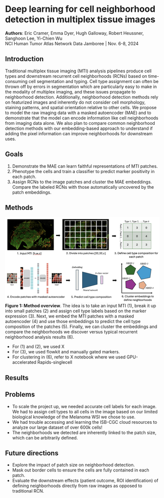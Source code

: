 # Deep learning for cell neighborhood detection in multiplex tissue images
**Authors**: Eric Cramer, Emma Dyer, Hugh Galloway, Robert Heussner, Sanghoon Lee, Yi-Chien Wu  
NCI Human Tumor Atlas Network Data Jamboree | Nov. 6-8, 2024

## Introduction
Traditional multiplex tissue imaging (MTI) analysis pipelines produce cell types and downstream recurrent cell neighborhoods (RCNs) based on time-consuming cell segmentation and typing. Cell type assignment can often be thrown off by errors in segmentation which are particularly easy to make in the modality of multiplex imaging, and these issues propagate to neighborhood detection. Additionally, neighborhood detection methods rely on featurized images and inherently do not consider cell morphology, staining patterns, and spatial orientation relative to other cells. We propose to model the raw imaging data with a masked autoencoder (MAE) and to demonstrate that the model can encode information like cell neighborhoods from imaging data alone. We also plan to compare common neighborhood detection methods with our embedding-based approach to understand if adding the pixel information can improve neighborhoods for downstream uses. 

## Goals 
1. Demonstrate the MAE can learn faithful representations of MTI patches.
2. Phenotype the cells and train a classifier to predict marker positivity in each patch.
3. Assign RCNs to the image patches and cluster the MAE embeddings. Compare the labeled RCNs with those automatically uncovered by the patch embeddings. 

## Methods
![Workflow](assets/workflow1.png)  
**Figure 1: Method overview**. The idea is to take an input MTI (1), break it up into small patches (2) and assign cell type labels based on the marker expression (3). Next, we embed the MTI patches with a masked autoencoder (4) and use those embeddings to predict the cell type composition of the patches (5). Finally, we can cluster the embeddings and compare the neighborhoods we discover versus typical recurrent neighborhood analysis results (6). 

- For (1) and (2), we used X 
- For (3), we used flowkit and manually gated markers. 
- For clustering in (6), refer to X notebook where we used GPU-accelerated Rapids-singlecell 

## Results

## Problems
- To scale the project up, we needed accurate cell labels for each image. We had to assign cell types to all cells in the image based on our limited biological knowledge of the Melanoma WSI we chose to use.
- We had trouble accessing and learning the ISB-CGC cloud resources to analyze our large dataset of over 600k cells!
- The neighborhoods we detected are inherently linked to the patch size, which can be arbitrarily defined.
 
## Future directions
- Explore the impact of patch size on neighborhood detection.
- Mask out border cells to ensure the cells are fully contained in each patch.
- Evaluate the downstream effects (patient outcome, ROI identification) of defining neighborhoods directly from raw images as opposed to traditional RCN.
